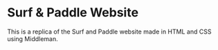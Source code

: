 # Surf & Paddle Website
This is a replica of the Surf and Paddle website made in HTML and CSS using Middleman.
